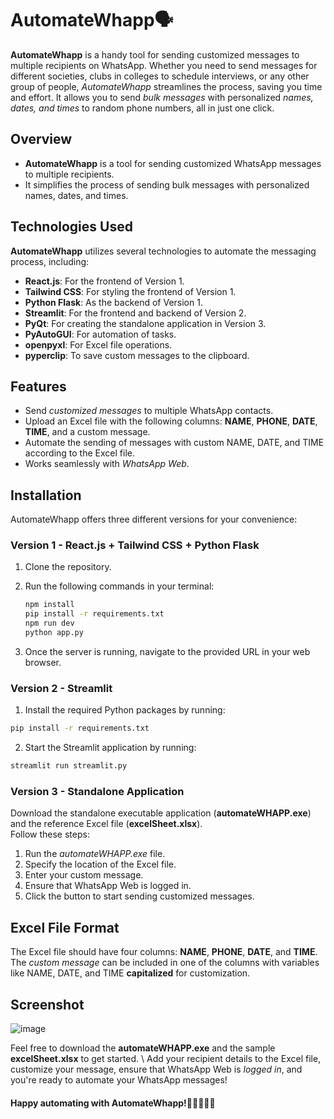 # AutomateWhapp🗣️

**AutomateWhapp** is a handy tool for sending customized messages to multiple recipients on WhatsApp. Whether you need to send messages for different societies, clubs in colleges to schedule interviews, or any other group of people, _AutomateWhapp_ streamlines the process, saving you time and effort. It allows you to send _bulk messages_ with personalized _names, dates, and times_ to random phone numbers, all in just one click.

## Overview
- **AutomateWhapp** is a tool for sending customized WhatsApp messages to multiple recipients.
- It simplifies the process of sending bulk messages with personalized names, dates, and times.

## Technologies Used
**AutomateWhapp** utilizes several technologies to automate the messaging process, including:

- **React.js**: For the frontend of Version 1.
- **Tailwind CSS**: For styling the frontend of Version 1.
- **Python Flask**: As the backend of Version 1.
- **Streamlit**: For the frontend and backend of Version 2.
- **PyQt**: For creating the standalone application in Version 3.
- **PyAutoGUI**: For automation of tasks.
- **openpyxl**: For Excel file operations.
- **pyperclip**: To save custom messages to the clipboard.

## Features

- Send _customized messages_ to multiple WhatsApp contacts.
- Upload an Excel file with the following columns: **NAME**, **PHONE**, **DATE**, **TIME**, and a custom message.
- Automate the sending of messages with custom NAME, DATE, and TIME according to the Excel file.
- Works seamlessly with _WhatsApp Web_.

## Installation

AutomateWhapp offers three different versions for your convenience:

### Version 1 - React.js + Tailwind CSS + Python Flask

1. Clone the repository.
2. Run the following commands in your terminal:
   
   ```bash
   npm install
   pip install -r requirements.txt
   npm run dev
   python app.py
   ```
3. Once the server is running, navigate to the provided URL in your web browser.

### Version 2 - Streamlit

1. Install the required Python packages by running:
```bash
pip install -r requirements.txt
```
2. Start the Streamlit application by running:
```bash
streamlit run streamlit.py
```

### Version 3 - Standalone Application
Download the standalone executable application (**automateWHAPP.exe**) and the reference Excel file (**excelSheet.xlsx**). \
Follow these steps:
1. Run the *automateWHAPP.exe* file.
2. Specify the location of the Excel file.
3. Enter your custom message.
4. Ensure that WhatsApp Web is logged in.
5. Click the button to start sending customized messages.

## Excel File Format
The Excel file should have four columns: **NAME**, **PHONE**, **DATE**, and **TIME**. The _custom message_ can be included in one of the columns with variables like NAME, DATE, and TIME **capitalized** for customization.

## Screenshot
![image](https://github.com/shrudex/automate-whapp/assets/91502997/599d470d-2036-41a8-9675-9c0bd539f563)


Feel free to download the **automateWHAPP.exe** and the sample **excelSheet.xlsx** to get started. \ 
Add your recipient details to the Excel file, customize your message, ensure that WhatsApp Web is _logged in_, and you're ready to automate your WhatsApp messages!


#### Happy automating with **AutomateWhapp**!💪🏻👨🏻‍💻




